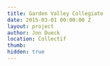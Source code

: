 ```yaml
---
title: Garden Valley Collegiate
date: 2015-03-01 00:00:00 Z
layout: project
author: Jon Dueck
location: Collectif
thumb: 
hidden: true
---
```


